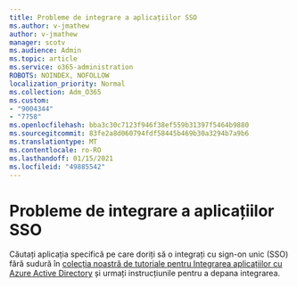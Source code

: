 ```yaml
---
title: Probleme de integrare a aplicațiilor SSO
ms.author: v-jmathew
author: v-jmathew
manager: scotv
ms.audience: Admin
ms.topic: article
ms.service: o365-administration
ROBOTS: NOINDEX, NOFOLLOW
localization_priority: Normal
ms.collection: Adm_O365
ms.custom:
- "9004344"
- "7758"
ms.openlocfilehash: bba3c30c7123f946f38ef559b31397f5464b9880
ms.sourcegitcommit: 83fe2a8d060794fdf58445b469b30a3294b7a9b6
ms.translationtype: MT
ms.contentlocale: ro-RO
ms.lasthandoff: 01/15/2021
ms.locfileid: "49885542"
---
```

# <a name="sso-application-integration-issues"></a>Probleme de integrare a aplicațiilor SSO

Căutați aplicația specifică pe care doriți să o integrați cu sign-on unic (SSO) fără sudură în [colecția noastră de tutoriale pentru Integrarea aplicațiilor cu Azure Active Directory](https://docs.microsoft.com/azure/active-directory/saas-apps/tutorial-list) și urmați instrucțiunile pentru a depana integrarea.
